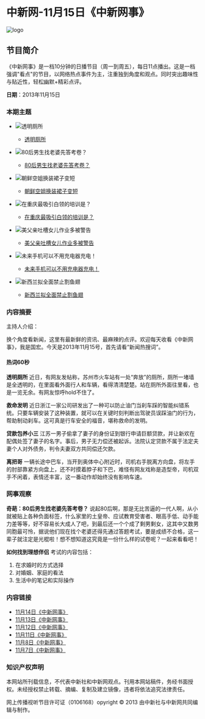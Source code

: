 # 中新网-11月15日《中新网事》

![logo](http://i3.chinanews.com/2012/video_broadcast/images/cns_video/list_logo.png)

## 节目简介

《中新网事》是一档10分钟的日播节目（周一到周五），每日11点播出。这是一档强调"看点"的节目，以网络热点事件为主，注重独到角度和观点。同时突出趣味性与贴近性，轻松幽默+精彩点评。

**日期**：2013年11月15日

### 本期主题

- ![透明厕所](https://www.chinanews.com/shipin/2013/11-15/U442P883T4D328349F113DT20131115092811.jpg)
  - [透明厕所](http://www.chinanews.com/shipin/2013/11-15/news328349.shtml)

- ![80后男生找老婆先答考卷？](https://www.chinanews.com/shipin/2013/11-15/U442P883T4D328350F113DT20131115092925.jpg)
  - [80后男生找老婆先答考卷？](http://www.chinanews.com/shipin/2013/11-15/news328350.shtml)

- ![朝鲜空姐换装裙子变短](https://www.chinanews.com/shipin/2013/11-15/U442P883T4D328352F113DT20131115093218.jpg)
  - [朝鲜空姐换装裙子变短](http://www.chinanews.com/shipin/2013/11-15/news328352.shtml)

- ![在重庆最吸引白领的培训是？](https://www.chinanews.com/shipin/2013/11-15/U442P883T4D328353F113DT20131115093230.jpg)
  - [在重庆最吸引白领的培训是？](http://www.chinanews.com/shipin/2013/11-15/news328353.shtml)

- ![美父亲吐槽女儿作业多被警告](https://www.chinanews.com/shipin/2013/11-15/U442P883T4D328354F113DT20131115093353.jpg)
  - [美父亲吐槽女儿作业多被警告](http://www.chinanews.com/shipin/2013/11-15/news328354.shtml)

- ![未来手机可以不用充电器充电！](https://www.chinanews.com/shipin/2013/11-15/U442P883T4D328355F113DT20131115093454.jpg)
  - [未来手机可以不用充电器充电！](http://www.chinanews.com/shipin/2013/11-15/news328355.shtml)

- ![新西兰拟全面禁止割鱼翅](https://www.chinanews.com/shipin/2013/11-15/U442P883T4D328356F113DT20131115093556.jpg)
  - [新西兰拟全面禁止割鱼翅](http://www.chinanews.com/shipin/2013/11-15/news328356.shtml)

### 内容摘要

主持人介绍：

换个角度看新闻，这里有最新鲜的资讯、最麻辣的点评。欢迎每天收看《中新网事》，我是国宏。今天是2013年11月15号，首先请看“新闻热搜词”。

#### 热词60秒

**透明厕所**
近日，有网友发帖称，苏州市火车站有一处“奔放”的厕所，厕所一堵墙是全透明的，在里面看外面行人和车辆，看得清清楚楚。站在厕所外面往里看，也是一览无余。有网友惊呼hold不住了。

**救命发明**
近日浙江一家公司研发出了一种可以防止油门当刹车踩的智能纠错系统。只要车辆安装了这种装置，就可以在关键时刻判断出驾驶员误踩油门的行为，帮助制动刹车。这可真是行车安全的福音，堪称救命的发明。

**贷款包养小三**
江苏一男子偷拿了妻子的身份证到银行申请巨额贷款，并让新欢在配偶处签了妻子的名字。事后，男子无力偿还被起诉。法院认定贷款不属于法定夫妻个人对外债务，判令夫妻双方共同偿还欠款。

**离把哥**
一辆长途中巴车，当开到奥体中心附近时，司机右手脱离方向盘，将左手的肘部靠紧方向盘上，还不时摸着脖子和下巴，难怪有网友戏称是造型帝，司机双手不闲着，表情还丰富，这一番动作却始终没有影响车速。

### 网事观察

**奇葩：80后男生找老婆先答考卷？**
说起80后啊，那是无比苦逼的一代人啊，从小就被贴上各种负面标签，什么家里的土皇帝、应试教育受害者、眼高手低、动手能力差等等，好不容易长大成人了吧，到最后还一个个成了剩男剩女，这其中又数男同胞最可怜，据说他们现在找个老婆还得先通过答题考试，要是成绩不合格，这一辈子就注定是光棍啦！想不想知道这究竟是一份什么样的试卷呢？一起来看看吧！

**如何找到理想伴侣**
考试的内容包括：
1. 在求婚时的方式选择
2. 对婚姻、家庭的看法
3. 生活中的笔记和实际操作

### 内容链接

- [11月14日《中新网事》](http://www.chinanews.com/shipin/2013/11-14/ws353.shtml)
- [11月13日《中新网事》](http://www.chinanews.com/shipin/2013/11-13/ws352.shtml)
- [11月12日《中新网事》](http://www.chinanews.com/shipin/2013/11-12/ws351.shtml)
- [11月11日《中新网事》](http://www.chinanews.com/shipin/2013/11-11/ws350.shtml)
- [11月8日《中新网事》](http://www.chinanews.com/shipin/2013/11-08/ws349.shtml)
- [11月7日《中新网事》](http://www.chinanews.com/shipin/2013/11-07/ws348.shtml) 

### 知识产权声明

本网站所刊载信息，不代表中新社和中新网观点。刊用本网站稿件，务经书面授权。未经授权禁止转载、摘编、复制及建立镜像，违者将依法追究法律责任。

网上传播视听节目许可证（0106168）opyright © 2013 由中新社与中新网共同编辑与制作。